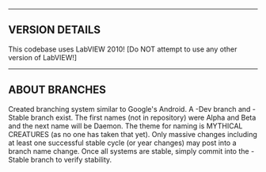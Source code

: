 ------------
VERSION DETAILS
------------
This codebase uses LabVIEW 2010!
[Do NOT attempt to use any other version of LabVIEW!]

------------
ABOUT BRANCHES
------------
Created branching system similar to Google's Android.
A -Dev branch and -Stable branch exist.
The first names (not in repository) were Alpha and Beta and the next name will be Daemon.
The theme for naming is MYTHICAL CREATURES (as no one has taken that yet).
Only massive changes including at least one successful stable cycle (or year changes) may post into a branch name change.
Once all systems are stable, simply commit into the -Stable branch to verify stability.

